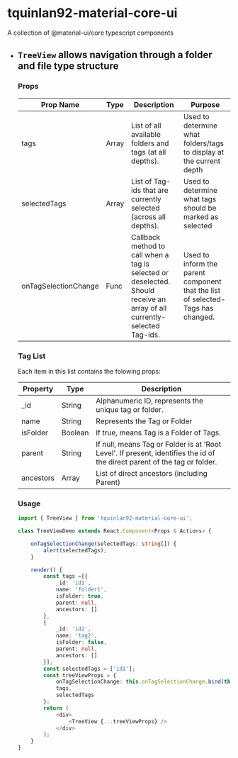 # tquinlan92-material-core-ui

A collection of @material-ui/core typescript components

- `TreeView` allows navigation through a folder and file type structure
    - 
    ### Props


    | Prop Name         | Type  | Description                                                                                                              | Purpose                                                                         |
    |-------------------|-------|--------------------------------------------------------------------------------------------------------------------------|---------------------------------------------------------------------------------|
    | tags              | Array | List of all available folders and tags (at all depths).                                                                  | Used to determine what folders/tags to display at the current depth             |
    | selectedTags      | Array | List of Tag-ids that are currently selected (across all depths).                                                         | Used to determine what tags should be marked as selected                        |
    | onTagSelectionChange     | Func  | Callback method to call when a tag is selected or deselected. Should receive an array of all currently-selected Tag-ids. | Used to inform the parent component that the list of selected-Tags has changed. |

    ### Tag List

    Each item in this list contains the folowing props:
    
    | Property  | Type    | Description                                                                                                     |
    |-----------|---------|-----------------------------------------------------------------------------------------------------------------|
    | _id       | String  | Alphanumeric ID, represents the unique tag or folder.                                                           |
    | name      | String  | Represents the Tag or Folder                                                                                    |
    | isFolder  | Boolean | If true, means Tag is a Folder of Tags.                                                                         |
    | parent    | String  | If null, means Tag or Folder is at 'Root Level'. If present, identifies the id of the direct parent of the tag or folder. |
    | ancestors | Array   | List of direct ancestors (including Parent)                                                                     |


    ### Usage
    ```typescript
    import { TreeView } from 'tquinlan92-material-core-ui';

    class TreeViewDemo extends React.Component<Props & Actions> {

        onTagSelectionChange(selectedTags: string[]) {
            alert(selectedTags);
        }

        render() {
            const tags =[{
                _id: 'id1',
                name: 'folder1',
                isFolder: true,
                parent: null,
                ancestors: []
            },
            {           
                _id: 'id2',
                name: 'tag2',
                isFolder: false,
                parent: null,
                ancestors: []
            }];
            const selectedTags = ['id1'];
            const treeViewProps = {
                onTagSelectionChange: this.onTagSelectionChange.bind(this),
                tags,
                selectedTags
            };
            return (
                <div>
                    <TreeView {...treeViewProps} />
                </div>
            );
        }
    }  
    ```